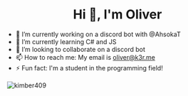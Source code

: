 <h1 align="center">Hi 👋, I'm Oliver</h1>


- 🔭 I’m currently working on a discord bot with @AhsokaT
- 🌱 I’m currently learning C# and JS
- 👯 I’m looking to collaborate on a discord bot
- 📫 How to reach me: My email is oliver@k3r.me
- ⚡ Fun fact: I'm a student in the programming field!

<p align="left"> <p>&nbsp;<img align="center" src="https://github-readme-stats.vercel.app/api?username=kimber409&show_icons=true&locale=en" alt="kimber409" /></p> </p>

